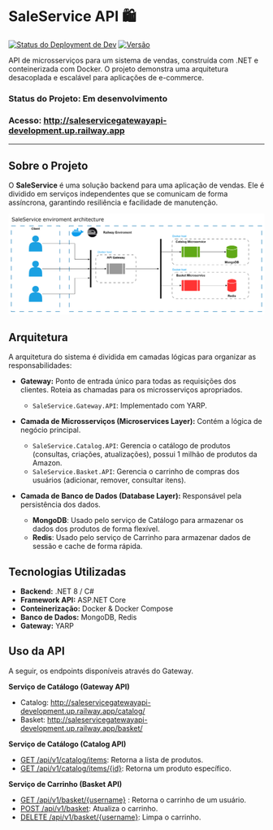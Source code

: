 # SaleService API 🛍️

[![Status do Deployment de Dev](https://img.shields.io/github/deployments/leonardolimaArt/SaleService/development?label=development&style=for-the-badge)](https://github.com/leonardolimaArt/SaleService/deployments)
[![Versão](https://img.shields.io/badge/version-1.0.0-blue?style=for-the-badge)](./)

API de microsserviços para um sistema de vendas, construída com .NET e conteinerizada com Docker. O projeto demonstra uma arquitetura desacoplada e escalável para aplicações de e-commerce.

### **Status do Projeto:** Em desenvolvimento
### **Acesso:** http://saleservicegatewayapi-development.up.railway.app
---

## Sobre o Projeto

O **SaleService** é uma solução backend para uma aplicação de vendas. Ele é dividido em serviços independentes que se comunicam de forma assíncrona, garantindo resiliência e facilidade de manutenção.

![Arquitetura do SaleService](doc/arch_diagram.png)

## Arquitetura

A arquitetura do sistema é dividida em camadas lógicas para organizar as responsabilidades:

-   **Gateway:** Ponto de entrada único para todas as requisições dos clientes. Roteia as chamadas para os microsserviços apropriados.
    -   `SaleService.Gateway.API`: Implementado com YARP.

-   **Camada de Microsserviços (Microservices Layer):** Contém a lógica de negócio principal.
    -   `SaleService.Catalog.API`: Gerencia o catálogo de produtos (consultas, criações, atualizações), possui 1 milhão de produtos da Amazon.
    -   `SaleService.Basket.API`: Gerencia o carrinho de compras dos usuários (adicionar, remover, consultar itens).

-   **Camada de Banco de Dados (Database Layer):** Responsável pela persistência dos dados.
    -   **MongoDB**: Usado pelo serviço de Catálogo para armazenar os dados dos produtos de forma flexível.
    -   **Redis**: Usado pelo serviço de Carrinho para armazenar dados de sessão e cache de forma rápida.

## Tecnologias Utilizadas

-   **Backend:** .NET 8 / C#
-   **Framework API:** ASP.NET Core
-   **Conteinerização:** Docker & Docker Compose
-   **Banco de Dados:** MongoDB, Redis
-   **Gateway:** YARP

## Uso da API

A seguir, os endpoints disponíveis através do Gateway.

**Serviço de Catálogo (Gateway API)**

- Catalog: http://saleservicegatewayapi-development.up.railway.app/catalog/
- Basket: http://saleservicegatewayapi-development.up.railway.app/basket/

**Serviço de Catálogo (Catalog API)**
* [GET /api/v1/catalog/items](http://saleservicegatewayapi-development.up.railway.app/catalog/api/v1/Product): Retorna a lista de produtos.
* [GET /api/v1/catalog/items/{id}](http://saleservicegatewayapi-development.up.railway.app/catalog/api/v1/Product/686e956e68628a0d2af57047): Retorna um produto específico.

**Serviço de Carrinho (Basket API)**
* [GET /api/v1/basket/{username}](https://saleservicebasketapi-production.up.railway.app/api/v1/Basket/Leonardo) : Retorna o carrinho de um usuário.
* [POST /api/v1/basket](): Atualiza o carrinho.
* [DELETE /api/v1/basket/{username}](): Limpa o carrinho.

